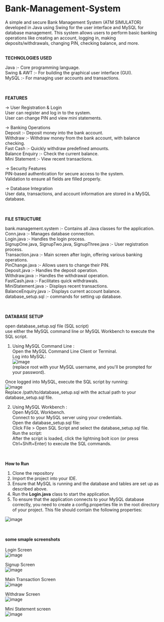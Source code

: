 # Bank-Management-System
A simple and secure Bank Management System (ATM SIMULATOR) developed in Java using Swing for the user interface and MySQL for database management. This system allows users to perform basic banking operations like creating an account, logging in, making deposits/withdrawals, changing PIN, checking balance, and more.
<br><br>

<b>TECHNOLOGIES USED</b>      

Java :-  Core programming language.               
Swing & AWT :-  For building the graphical user interface (GUI).                   
MySQL :-  For managing user accounts and transactions.  
<br><br>

<b>FEATURES</b>    

-> User Registration & Login                
User can register and log in to the system.               
User can change PIN and view mini statements.                    

-> Banking Operations              
Deposit :-  Deposit money into the bank account.                
Withdraw :-  Withdraw money from the bank account, with balance checking.                        
Fast Cash :-  Quickly withdraw predefined amounts.                        
Balance Enquiry :-  Check the current balance.                            
Mini Statement :-  View recent transactions.                        

-> Security Features                                  
PIN-based authentication for secure access to the system.                        
Validation to ensure all fields are filled properly.

-> Database Integration                           
User data, transactions, and account information are stored in a MySQL database.                               
<br><br>


<b>FILE STRUCTURE </b>        

bank.management.system :-  Contains all Java classes for the application.              
Conn.java :-  Manages database connection.                 
Login.java :-  Handles the login process.               
SignupOne.java, SignupTwo.java, SignupThree.java :-  User registration process.                  
Transaction.java :-  Main screen after login, offering various banking operations.                           
PinChange.java :-  Allows users to change their PIN.                    
Deposit.java :-  Handles the deposit operation.                 
Withdraw.java :-  Handles the withdrawal operation.                         
FastCash.java :-  Facilitates quick withdrawals.              
MiniStatement.java :-  Displays recent transactions.                 
BalanceEnquiry.java :-  Displays current account balance. 
database_setup.sql :-  commands for setting up database.          
<br><br>


<b>DATABASE SETUP</b>           

open database_setup.sql file (SQL script)            
use either the MySQL command line or MySQL Workbench to execute the SQL script.           

1. Using MySQL Command Line :               
Open the MySQL Command Line Client or Terminal.          
Log into MySQL:            
![image](https://github.com/user-attachments/assets/bf343ce6-b465-40b0-bf8c-8af67b467e7b)                 
(replace root with your MySQL username, and you'll be prompted for your password).                    
                       
Once logged into MySQL, execute the SQL script by running:                         
![image](https://github.com/user-attachments/assets/49c0188b-88f7-4433-98bd-3d7a72d1a9d0)                            
Replace /path/to/database_setup.sql with the actual path to your database_setup.sql file.                        

2. Using MySQL Workbench :          
Open MySQL Workbench.          
Connect to your MySQL server using your credentials.              
Open the database_setup.sql file:               
Click File > Open SQL Script and select the database_setup.sql file.               
Run the script:             
After the script is loaded, click the lightning bolt icon (or press Ctrl+Shift+Enter) to execute the SQL commands.                
<br><br>


<b>How to Run </b>            
1. Clone the repository           
2. Import the project into your IDE.              
3. Ensure that MySQL is running and the database and tables are set up as described above.          
4. Run the <b>Login.java</b> class to start the application.              
5. To ensure that the application connects to your MySQL database correctly, you need to create a config.properties file in the root directory of your project. This file should contain the following properties:
   
![image](https://github.com/user-attachments/assets/2ba31d62-654d-4204-bf2c-b0d5e402e067)                


<br><br>
<b>some smaple screenshots</b>               
<br>
Login Screen            
![image](https://github.com/user-attachments/assets/4ea40c71-2e2e-4613-9238-f2689b5225f9)                 
                      

Signup Screen        
![image](https://github.com/user-attachments/assets/f6e2be36-7e66-408b-9ad2-a3e0d80fbc68)                 
      

Main Transaction Screen             
![image](https://github.com/user-attachments/assets/af33bd94-c163-4206-9bdb-64080ec32f16)                  
                

Withdraw Screen            
![image](https://github.com/user-attachments/assets/7eb82535-f29c-4e3f-b316-b114e97fb3e5)                 

Mini Statement screen           
![image](https://github.com/user-attachments/assets/fcc129fd-cd4c-414b-a7e4-829aea83c406)                   

